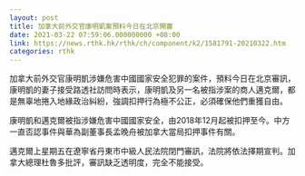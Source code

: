 ```yaml
---
layout: post
title: 加拿大前外交官康明凱案預料今日在北京開審
date: 2021-03-22 07:59:06.000000000 +08:00
link: https://news.rthk.hk/rthk/ch/component/k2/1581791-20210322.htm
categories: rthk
---
```


加拿大前外交官康明凱涉嫌危害中國國家安全犯罪的案件，預料今日在北京審訊，康明凱的妻子接受路透社訪問時表示，康明凱及另一名被指涉案的商人邁克爾，都是無辜地捲入地緣政治糾紛，強調扣押行為極不公正，必須確保他們重獲自由。

康明凱和邁克爾被指涉嫌危害中國國家安全，由2018年12月起被扣押至今。中方一直否認事件與華為副董事長孟晚舟被加拿大當局扣押事件有關。

邁克爾上星期五在遼寧省丹東市中級人民法院閉門審訊，法院將依法擇期宣判。加拿大總理杜魯多批評，審訊缺乏透明度，完全不能接受。
